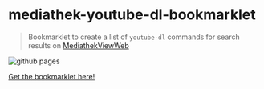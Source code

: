 # mediathek-youtube-dl-bookmarklet

> Bookmarklet to create a list of `youtube-dl` commands for search results on [MediathekViewWeb](http://mediathekviewweb.de/)

![github pages](https://github.com/idleberg/mediathek-youtube-dl-bookmarklet/workflows/github%20pages/badge.svg)

[Get the bookmarklet here!](https://idleberg.github.io/mediathek-youtube-dl-bookmarklet/)